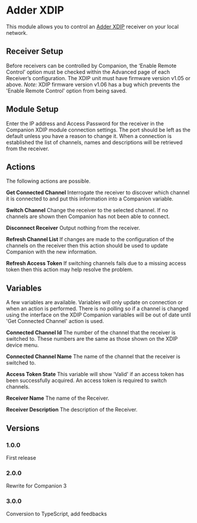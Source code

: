 # Adder XDIP

This module allows you to control an [Adder XDIP](https://www.adder.com/en/kvm-solutions/adderlink-xdip) receiver on your local network.

## Receiver Setup

Before receivers can be controlled by Companion, the ‘Enable Remote Control’ option must be checked within the Advanced page of each Receiver’s configuration. The XDIP unit must have firmware version v1.05 or above. _Note:_ XDIP firmware version v1.06 has a bug which prevents the 'Enable Remote Control' option from being saved.

## Module Setup

Enter the IP address and Access Password for the receiver in the Companion XDIP module connection settings. The port should be left as the default unless you have a reason to change it. When a connection is established the list of channels, names and descriptions will be retrieved from the receiver.

## Actions

The following actions are possible.

**Get Connected Channel** Interrogate the receiver to discover which channel it is connected to and put this information into a Companion variable.

**Switch Channel** Change the receiver to the selected channel. If no channels are shown then Companion has not been able to connect.

**Disconnect Receiver** Output nothing from the receiver.

**Refresh Channel List** If changes are made to the configuration of the channels on the receiver then this action should be used to update Companion with the new information.

**Refresh Access Token** If switching channels fails due to a missing access token then this action may help resolve the problem.

## Variables

A few variables are available. Variables will only update on connection or when an action is performed. There is no polling so if a channel is changed using the interface on the XDIP Companion variables will be out of date until 'Get Connected Channel' action is used.

**Connected Channel Id** The number of the channel that the receiver is switched to. These numbers are the same as those shown on the XDIP device menu.

**Connected Channel Name** The name of the channel that the receiver is switched to.

**Access Token State** This variable will show 'Valid' if an access token has been successfully acquired. An access token is required to switch channels.

**Receiver Name** The name of the Receiver.

**Receiver Description** The description of the Receiver.

## Versions

### 1.0.0

First release

### 2.0.0

Rewrite for Companion 3

### 3.0.0

Conversion to TypeScript, add feedbacks
